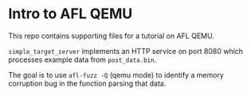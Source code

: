 # Intro to AFL QEMU

This repo contains supporting files for a tutorial on AFL QEMU.

`simple_target_server` implements an HTTP service on port 8080 which processes example data from `post_data.bin`.

The goal is to use `afl-fuzz -Q` (qemu mode) to identify a memory corruption bug in the function parsing that data.
